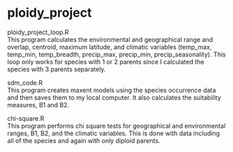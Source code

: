 # ploidy_project

ploidy_project_loop.R
<br> This program calculates the environmental and geographical range and overlap, centroid, maximum latitude, and climatic variables (temp_max, temp_min, temp_breadth, precip_max, precip_min, precip_seasonality). This loop only works for species with 1 or 2 parents since I calculated the species with 3 parents separately. 

sdm_code.R
<br> This program creates maxent models using the species occurrence data and then saves them to my local computer. It also calculates the suitability measures, B1 and B2. 

chi-square.R
<br> This program performs chi square tests for geographical and environmental ranges, B1, B2, and the climatic variables. This is done with data including all of the species and again with only diploid parents.
